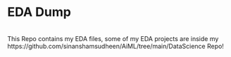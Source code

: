 # EDA Dump
<br>
This Repo contains my EDA files, some of my EDA projects are inside my https://github.com/sinanshamsudheen/AiML/tree/main/DataScience
 Repo!
